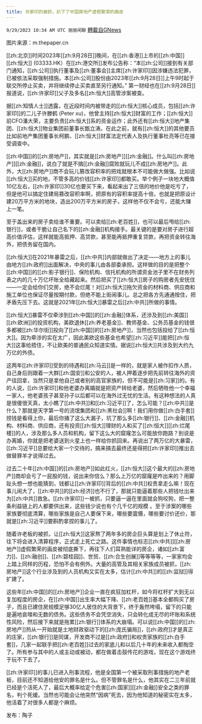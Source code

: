 ```yaml
---
title: 许家印的被抓，扒下了中国房地产虚假繁荣的画皮
---
```

`9/29/2023 10:34 AM UTC 丽丽闲聊` [轉載自GNews](https://gnews.org/articles/1756159)

图片来源：m.thepaper.cn

[[zh:北京]]时间2023年[[zh:9月28日]]晚间，在[[zh:香港]]上市的[[zh:中国]][[zh:恒大]] (03333.HK）在[[zh:港交所]]发布公告称：“本[[zh:公司]]接到有关部门通知，[[zh:公司]]执行董事及[[zh:董事会]]主席[[zh:许家印]]因涉嫌违法犯罪，已被依法采取强制措施。本[[zh:公司]]股份由2023年[[zh:9月28日]]上午9时起于联交所停止买卖，并将继续停止买卖直至另行通知。” 第一财经也在[[zh:9月28日]]报道说，[[zh:许家印]]父子及多名[[zh:恒大]]高管涉案被查。

据[[zh:知情人士]]透露，在近段时间内被带走的[[zh:恒大]]核心成员，包括[[zh:许家印]]的二儿子许滕鹤 (Peter xu)，他曾主持[[zh:恒大]]财富的工作；[[zh:恒大]]前CFO潘大荣，主要负责[[zh:恒大]]系的资金运作；此外还有[[zh:恒大]]地产集团、[[zh:恒大]]物业集团前董事长甑立涛。在此之前，就有[[zh:恒大]]的其他要员比如前地产集团董事长柯鹏、[[zh:恒大]]财富法定代表人及执行董事杜亮等已在接受调查中。

[[zh:中国]]的[[zh:房地产]]，其实就是[[zh:房地产]][[zh:金融]]。什么叫[[zh:房地产]][[zh:金融]]，说白了就是不搞[[zh:金融]]腐败就玩儿不成[[zh:房地产]]。此外，大[[zh:房地产]]商不会玩儿篡改容积率的把戏就根本不可能做大做强。比如说[[zh:恒大]]买的地，不管多高的价钱[[zh:许家印]]都敢买。举个例子一块地大概值10亿左右，[[zh:许家印]]30亿也要买下来，看起来出了三倍的地价他是吃亏了，但是他可以搞定住建局篡改容积率啊，把原有的容积率提高十倍，也就是把原设计建20万平方米的地块，造出200万平方米的房子，这样他不仅不会亏，还能大赚上一笔。

至于盖出来的房子卖给谁不重要。可以卖给[[zh:老百姓]]，也可以最后甩给[[zh:银行]]，或者干脆让自己名下的[[zh:金融]]机构接手。最关键的是要对房子进行超高价值评估，这样就能高抵押、高贷款，甚至能再抵押重复贷款，再把资金转往海外，把债务留在国内。

[[zh:恒大]]在2021年暴雷之后，[[zh:中共]]内部就做出了决定——地方上的事儿由地方[[zh:政府]]出面解决，中央的事儿由各部委承担。这样做的目的是把整个[[zh:中国]]的[[zh:影子银行]]、保险机构、信托机构的所谓资金池子里不在财务列表之内的几十万亿坏账全给藏起来。然后把买了[[zh:恒大]]房子的购房者先安抚住——一定会给你们交房，绝不会烂尾！对[[zh:恒大]]拖欠资金的材料商、供应商和施工单位也保证尽量按期付款，但绝不能上街闹事儿。总之把各方先通通按住，把矛盾先压下去。这就是2021年[[zh:恒大]]暴雷之后[[zh:中共]]所做的事情。

[[zh:恒大]]暴雷不仅牵涉到[[zh:中国]]的[[zh:金融]]体系，还涉及到[[zh:美国]][[zh:欧洲]]的投资机构，美欧退休[[zh:养老基金]]、教师基金、公务员基金的钱很多都被[[zh:华尔街]]投向了[[zh:中国]]的[[zh:房地产]]，当然也包括投给了[[zh:恒大]]。因为牵涉的实在太广，因此美欧这些基金也希望[[zh:习近平]]能把[[zh:恒大]]这事给捂住，不让欧美的普通民众知道实情。据说[[zh:恒大]]共涉及到大约九万亿的外债。

这两年[[zh:许家印]]受到的待遇和[[zh:马云]]是一样的，就是家人被作扣作人质，自己身后则跟着一大群[[zh:国安]]和公安的人，被人押着逐步把先前转往海外的资产往回拿，当然只是拿他自己或者别的高官家族的，但不可能是[[zh:习家]]的。有的人说，[[zh:许家印]]和他老婆办离婚就是把资产转给老婆，然后牺牲他一个幸福一家人，他老婆孩子甚至孙子以后都可以在海外过无忧的生活。有这种想法的人真是很傻很天真，太小瞧了[[zh:中共]]和[[zh:习近平]]了，怎么可能？[[zh:中共]]是什么？那就是天字第一号的流氓集团和[[zh:黑社会]]啊！我们用你做[[zh:白手套]]捞钱是看得上你，最后你捅了这么大漏子，坑了那么多[[zh:银行]]、[[zh:金融]]机构、材料商、供应商，还有投资[[zh:恒大]]理财的人和买了[[zh:恒大]][[zh:烂尾楼]]的人，涉及那么多人员和机构，留下这么大的窟窿怎么可能放你跑路？别说是办离婚，你就是把老婆送到火星上也一样给你抓回来。再说出了两万亿的大暴雷，[[zh:习近平]]总要给大家一个交待的，搞来搞去最终还是得把[[zh:许家印]]推出去做替罪羊才说得过去。

过去二十年[[zh:中国]]的[[zh:房地产]]如此红火，[[zh:恒大]]这个最大的[[zh:房地产]]商却会亏了一屁股的钱，说出来你信么？那么上万亿的窟窿是咋出来的？用脚趾头想一想也能猜到，钱都让[[zh:许家印]]背后的[[zh:中共]]权贵拿走么嘛！现在事儿闹大了，[[zh:中共]]的[[zh:经济]]也不行了，那就只能逼着那些人把钱吐出来为[[zh:中共]]救急。[[zh:许家印]]一被抓，只要逼一逼在里面就会狗咬狗，把一整条利益链上的人都要供出来，这些钱少说也有个几千亿的规模 。至于涉案的哪些家族要彻底清算，哪些家族是自己人要保下来，哪些要震慑，哪些要讨价还价，那就是[[zh:习近平]]要斟酌拿捏的事儿了。

随着许老板的被抓，让[[zh:恒大]]这家熬了两年多的房企巨头算是划上了休止符，往下将会进入清算程序，正式走上死亡之路。这件事情也标志[[zh:中共]][[zh:房地产]]虚假繁荣的画皮被彻底撕下，再往下人们耳熟能详的房企，诸如[[zh:富力]]、[[zh:融创]]、[[zh:碧桂园]]、世贸、[[zh:合生创展]]等等等等，一家家均会上踏上同样的历程，恐怕不会有例外。大量的高管及其相关家族成员被抓，[[zh:房地产]]这个行业涉及到的人员机构又实在太多，估计[[zh:中共]]的[[zh:监狱]]得扩建了。

这些年[[zh:中国]]的[[zh:房地产]]企业一直在疯狂加杠杆，如今将杠杆扩大到无以复加程度的房企，在[[zh:中国]]出生率大幅下降、[[zh:老百姓]]基本全都购买了房子，而且已建住房规模足够30亿人居住的大背景下，终于轰然垮塌，留下的只能是遍地哀嚎和无数的债务。这些债务不会凭空消失，只会转化成无尽的坏账和系统性风险，然后接下来就是拖累[[zh:银行]]体系的大崩塌。可以说[[zh:中国]]的[[zh:房地产]]热从一开始就是土地财政驱动下的[[zh:庞氏骗局]]，[[zh:政府]]才是真正的庄家，[[zh:银行]]是同谋，开发商不过是[[zh:政府]]和权贵家族的[[zh:白手套]]，几家一起联手把[[zh:老百姓]]过去的家底儿和以后几十年的未来收入都掏空了。所有参与其中的人或主动或被动，都在做着击鼓传花的游戏，现在这个游戏终于玩不下去了。

[[zh:许家印]]的事儿已进入刑事流程，他是全国第一个被采取刑事措施的地产老板，目前还不知道给他安的罪名是什么。但不管罪名是什么，他其实在二三年前就已经是个活死人了，最后大概率给定个危害[[zh:国家]][[zh:金融]]安全之类的罪名，判个死缓。当然也可能会让他突然“因病”死去，因为他知道的秘密实在太多，他活着了对很多人都是个麻烦。

发布：陶子
